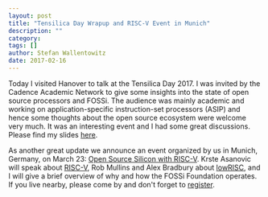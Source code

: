 ```yaml
---
layout: post
title: "Tensilica Day Wrapup and RISC-V Event in Munich"
description: ""
category:
tags: []
author: Stefan Wallentowitz
date: 2017-02-16
---
```


Today I visited Hanover to talk at the Tensilica Day 2017. I was
invited by the Cadence Academic Network to give some insights into the
state of open source processors and FOSSi. The audience was mainly
academic and working on application-specific instruction-set
processors (ASIP) and hence some thoughts about the open source
ecosystem were welcome very much. It was an interesting event and I
had some great discussions. Please find my slides
[here](https://speakerdeck.com/wallento/the-state-of-open-source-processors-and-open-source-silicon).

As another great update we announce an event organized by us in
Munich, Germany, on March 23:
[Open Source Silicon with RISC-V](https://www-archive.fossi-foundation.org/riscv-munich). Krste Asanovic will
speak about [RISC-V](http://riscv.org), Rob Mullins and Alex Bradbury
about [lowRISC](http://lowrisc.org), and I will give a brief overview
of why and how the FOSSi Foundation operates. If you live nearby,
please come by and don't forget to [register](https://www-archive.fossi-foundation.org/riscv-munich).
